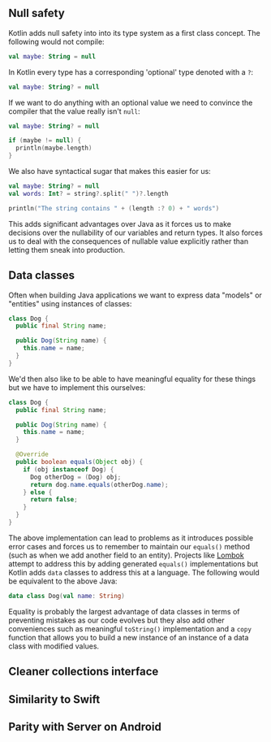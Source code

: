 ## Null safety

Kotlin adds null safety into into its type system as a first class
concept. The following would not compile:

```kotlin
val maybe: String = null
```
In Kotlin every type has a corresponding 'optional' type denoted
with a `?`:

```kotlin
val maybe: String? = null
```

If we want to do anything with an optional value we need to convince the compiler that the value really isn't `null`:

```kotlin
val maybe: String? = null

if (maybe != null) {
  println(maybe.length)
}
```

We also have syntactical sugar that makes this easier for us:

```kotlin
val maybe: String? = null
val words: Int? = string?.split(" ")?.length

println("The string contains " + (length :? 0) + " words")
```
This adds significant advantages over Java as it forces us to make decisions over the nullability of our variables and return types. It also forces us to deal with the consequences of nullable value explicitly rather than letting them sneak into production.

## Data classes

Often when building Java applications we want to express data "models" or "entities" using
instances of classes:

```java
class Dog {
  public final String name;

  public Dog(String name) {
    this.name = name;
  }
}
```

We'd then also like to be able to have meaningful equality for these things but
we have to implement this ourselves:

```java
class Dog {
  public final String name;

  public Dog(String name) {
    this.name = name;
  }

  @Override
  public boolean equals(Object obj) {
    if (obj instanceof Dog) {
      Dog otherDog = (Dog) obj;
      return dog.name.equals(otherDog.name);
    } else {
      return false;
    }
  }
}
```

The above implementation can lead to problems as it introduces possible error cases
and forces us to remember to maintain our `equals()` method (such as when we add another field to an entity). Projects like
[Lombok](https://projectlombok.org/) attempt to address this by adding generated
`equals()` implementations but Kotlin adds `data` classes to address this at a language. The following
would be equivalent to the above Java:

```kotlin
data class Dog(val name: String)
```

Equality is probably the largest advantage of data classes in terms of preventing mistakes
as our code evolves but they also add other conveniences such as meaningful `toString()` implementation
and a `copy` function that allows you to build a new instance of an instance of a data class
with modified values.

## Cleaner collections interface

## Similarity to Swift

## Parity with Server on Android

